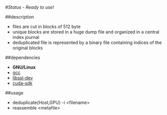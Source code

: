 #*Status - Ready to use!*

##description
+ files are cut in blocks of 512 byte
+ unique blocks are stored in a huge dump file and organized in a central index journal 
+ deduplicated file is represented by a binary file containing indices of the original blocks 

##dependencies
+ **GNU/Linux**
+ [gcc]
+ [libssl-dev]
+ [cuda-sdk]

##usage
- deduplicate{Host,GPU} -i \<filename\>
- reassemble \<metafile\>



[BSD 3 License]: https://tldrlegal.com/license/bsd-3-clause-license-%28revised%29#fulltext
[cuda-sdk]: http://docs.nvidia.com/cuda/cuda-getting-started-guide-for-linux/
[gcc]: https://gcc.gnu.org
[libssl-dev]: https://packages.debian.org/de/wheezy/libssl-dev
